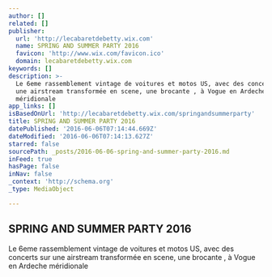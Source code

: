 ```yaml
---
author: []
related: []
publisher:
  url: 'http://lecabaretdebetty.wix.com'
  name: SPRING AND SUMMER PARTY 2016
  favicon: 'http://www.wix.com/favicon.ico'
  domain: lecabaretdebetty.wix.com
keywords: []
description: >-
  Le 6eme rassemblement vintage de voitures et motos US, avec des concerts sur
  une airstream transformée en scene, une brocante , à Vogue en Ardeche
  méridionale
app_links: []
isBasedOnUrl: 'http://lecabaretdebetty.wix.com/springandsummerparty'
title: SPRING AND SUMMER PARTY 2016
datePublished: '2016-06-06T07:14:44.669Z'
dateModified: '2016-06-06T07:14:13.627Z'
starred: false
sourcePath: _posts/2016-06-06-spring-and-summer-party-2016.md
inFeed: true
hasPage: false
inNav: false
_context: 'http://schema.org'
_type: MediaObject

---
```

<article style=""><h1>SPRING AND SUMMER PARTY 2016</h1><p>Le 6eme rassemblement vintage de voitures et motos US, avec des concerts sur une airstream transformée en scene, une brocante , à Vogue en Ardeche méridionale</p></article>